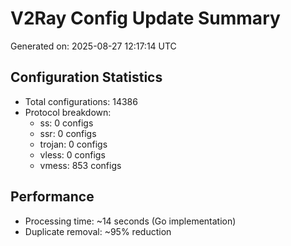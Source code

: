 # V2Ray Config Update Summary
Generated on: 2025-08-27 12:17:14 UTC

## Configuration Statistics
- Total configurations: 14386
- Protocol breakdown:
  - ss: 0 configs
  - ssr: 0 configs
  - trojan: 0 configs
  - vless: 0 configs
  - vmess: 853 configs

## Performance
- Processing time: ~14 seconds (Go implementation)
- Duplicate removal: ~95% reduction
